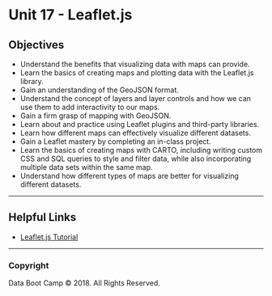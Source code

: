 # Unit 17 - Leaflet.js

## Objectives

* Understand the benefits that visualizing data with maps can provide.
* Learn the basics of creating maps and plotting data with the Leaflet.js library.
* Gain an understanding of the GeoJSON format.
* Understand the concept of layers and layer controls and how we can use them to add interactivity to our maps.
* Gain a firm grasp of mapping with GeoJSON.
* Learn about and practice using Leaflet plugins and third-party libraries.
* Learn how different maps can effectively visualize different datasets.
* Gain a Leaflet mastery by completing an in-class project.
* Learn the basics of creating maps with CARTO, including writing custom CSS and SQL queries to style and filter data, while also incorporating multiple data sets within the same map.
* Understand how different types of maps are better for visualizing different datasets.

- - -

## Helpful Links

* [Leaflet.js Tutorial](https://leafletjs.com/examples.html)

- - -

### Copyright

Data Boot Camp © 2018. All Rights Reserved.
